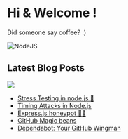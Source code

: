 # Hi & Welcome !

Did someone say coffee? :)

![NodeJS](https://img.shields.io/badge/node.js-6DA55F?style=for-the-badge&logo=node.js&logoColor=white)


## Latest Blog Posts
<a href="https://dev.to/silentwatcher_95"><img src="https://img.shields.io/badge/dev.to-0A0A0A?style=for-the-badge&logo=devdotto&logoColor=white"/></a>

<!-- BLOG-POST-LIST:START -->
- [Stress Testing in node.js 🧪](https://dev.to/silentwatcher_95/stress-testing-in-nodejs-108h)
- [Timing Attacks in Node.js](https://dev.to/silentwatcher_95/timing-attacks-in-nodejs-4pmb)
- [Express.js honeypot 🍯🐝](https://dev.to/silentwatcher_95/expressjs-honeypot-296l)
- [GitHub Magic beans](https://dev.to/silentwatcher_95/github-magic-beans-37ho)
- [Dependabot: Your GitHub Wingman](https://dev.to/silentwatcher_95/dependabot-your-github-wingman-4k4m)
<!-- BLOG-POST-LIST:END -->

